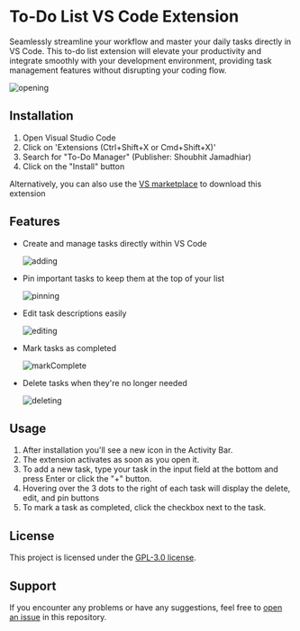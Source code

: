 # To-Do List VS Code Extension

Seamlessly streamline your workflow and master your daily tasks directly in VS Code. This to-do list extension will elevate your productivity and integrate smoothly with your development environment, providing task management features without disrupting your coding flow.

![opening](https://github.com/Shobthebob/To-Do-List-Extension-VS-Code/assets/77617762/d43883e0-bcd1-421d-ac93-7e96d226d9e1)

## Installation

1. Open Visual Studio Code
2. Click on 'Extensions (Ctrl+Shift+X or Cmd+Shift+X)'
3. Search for "To-Do Manager" (Publisher: Shoubhit Jamadhiar)
4. Click on the "Install" button

Alternatively, you can also use the [VS marketplace](https://marketplace.visualstudio.com/items?itemName=ShoubhitJamadhiar.to-do-manager) to download this extension

## Features

- Create and manage tasks directly within VS Code

  ![adding](https://github.com/Shobthebob/To-Do-List-Extension-VS-Code/assets/77617762/1f8457b2-4f10-4b2f-bb83-7439d9d87f4d)

- Pin important tasks to keep them at the top of your list

  ![pinning](https://github.com/Shobthebob/To-Do-List-Extension-VS-Code/assets/77617762/c451db3d-3579-46d2-9395-8017cf314962)

- Edit task descriptions easily

  ![editing](https://github.com/Shobthebob/To-Do-List-Extension-VS-Code/assets/77617762/fe2286a2-20fc-44a9-bbd6-8ea636abe285)

- Mark tasks as completed

  ![markComplete](https://github.com/Shobthebob/To-Do-List-Extension-VS-Code/assets/77617762/cc8b908e-5e27-431c-88aa-164d9ec27f9c)

- Delete tasks when they're no longer needed

  ![deleting](https://github.com/Shobthebob/To-Do-List-Extension-VS-Code/assets/77617762/54266584-8f93-4fc0-b8b5-216c832fc71d)

<!-- - Persistent storage of tasks between VS Code sessions -->

## Usage

1. After installation you'll see a new icon in the Activity Bar.
2. The extension activates as soon as you open it.
3. To add a new task, type your task in the input field at the bottom and press Enter or click the "+" button.
4. Hovering over the 3 dots to the right of each task will display the delete, edit, and pin buttons
5. To mark a task as completed, click the checkbox next to the task.  

## License

This project is licensed under the [GPL-3.0 license](https://github.com/Shobthebob/To-Do-List-Extension-VS-Code/blob/main/LICENSE).

## Support

If you encounter any problems or have any suggestions, feel free to [open an issue](https://github.com/Shobthebob/To-Do-List-Extension-VS-Code/issues) in this repository.